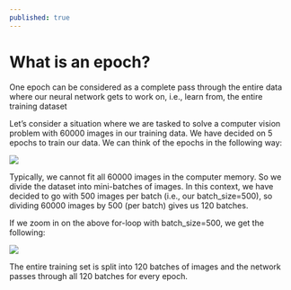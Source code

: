 ```yaml
---
published: true
---
```

# What is an epoch?

One epoch can be considered as a complete pass through the entire data where our neural network gets to work on, i.e., learn from, the entire training dataset

Let’s consider a situation where we are tasked to solve a computer vision problem with 60000 images in our training data. We have decided on 5 epochs to train our data. We can think of the epochs in the following way:

<img src="http://chidamodu.github.io/blog/images//entire dataset_epoch.png">

Typically, we cannot fit all 60000 images in the computer memory. So we divide the dataset into mini-batches of images. In this context, we have decided to go with 500 images per batch (i.e., our batch_size=500), so dividing 60000 images by 500 (per batch) gives us 120 batches.

If we zoom in on the above for-loop with batch_size=500, we get the following:

<img src="http://chidamodu.github.io/blog/images//epochs with batches.png">

The entire training set is split into 120 batches of images and the network passes through all 120 batches for every epoch. 




